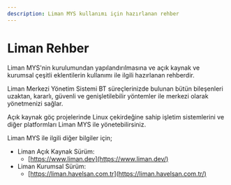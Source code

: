 ```yaml
---
description: Liman MYS kullanımı için hazırlanan rehber
---
```


# Liman Rehber

Liman MYS'nin kurulumundan yapılandırılmasına ve açık kaynak ve kurumsal çeşitli eklentilerin kullanımı ile ilgili hazırlanan rehberdir. 

Liman Merkezi Yönetim Sistemi BT süreçlerinizde bulunan bütün bileşenleri uzaktan, kararlı, güvenli ve genişletilebilir yöntemler ile merkezi olarak yönetmenizi sağlar.

Açık kaynak göç projelerinde Linux çekirdeğine sahip işletim sistemlerini ve diğer platformları Liman MYS ile yönetebilirsiniz.

Liman MYS ile ilgili diğer bilgiler için;

* Liman Açık Kaynak Sürüm: 
  * [https://www.liman.dev](https://www.liman.dev/)
* Liman Kurumsal Sürüm:
  * [https://liman.havelsan.com.tr](https://liman.havelsan.com.tr/)



